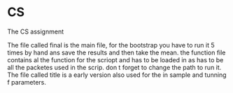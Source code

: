 # CS
The CS assignment 


The file called final is the main file, for the bootstrap you have to run it 5 times by hand ans save the results and then take the mean. the function file contains al the function for the scriopt and has to be loaded in as has to be all the packetes used in the scrip. don t forget to change the path to run it. The file called title is a early version also used for the in sample and tunning f parameters. 
